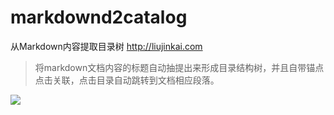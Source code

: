 # markdownd2catalog
从Markdown内容提取目录树 http://liujinkai.com

> 将markdown文档内容的标题自动抽提出来形成目录结构树，并且自带锚点点击关联，点击目录自动跳转到文档相应段落。

![](http://qiniu.gafata.com/2018-10-12-WX20181012-121800%402x.png?imageView2/2/w/400)
